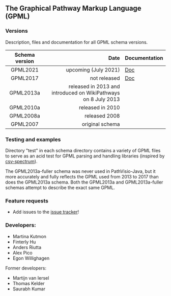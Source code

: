 ## The Graphical Pathway Markup Language (GPML)

### Versions

Description, files and documentation for all GPML schema versions.

| Schema version | Date | Documentation |
|:--------------:|------:|------|
| GPML2021 | upcoming (July 2021) | [Doc](https://pathvisio.github.io/documentation/GPML2021-doc.html) |
| GPML2017 | not released | [Doc](https://pathvisio.github.io/documentation/GPML2013a-doc.html) |
| GPML2013a | released in 2013 and introduced on WikiPathways on 8 July 2013 | |
| GPML2010a | released in 2010 | |
| GPML2008a | released 2008 | |
| GPML2007 | original schema | |

### Testing and examples

Directory "test" in each schema directory contains a variety of GPML files to serve as an acid test for GPML parsing and handling libraries (inspired by [csv-spectrum](https://github.com/maxogden/csv-spectrum)).

The GPML2013a-fuller schema was never used in PathVisio-Java, but it more accurately and fully reflects the GPML used from 2013 to 2017 than does the GPML2013a schema. Both the GPML2013a and GPML2013a-fuller schemas attempt to describe the exact same GPML.

### Feature requests

* Add issues to the [issue tracker](https://github.com/PathVisio/GPML/issues)!


### Developers:
* Martina Kutmon
* Finterly Hu
* Anders Riutta
* Alex Pico
* Egon Willighagen

Former developers:
* Martijn van Iersel
* Thomas Kelder
* Saurabh Kumar

